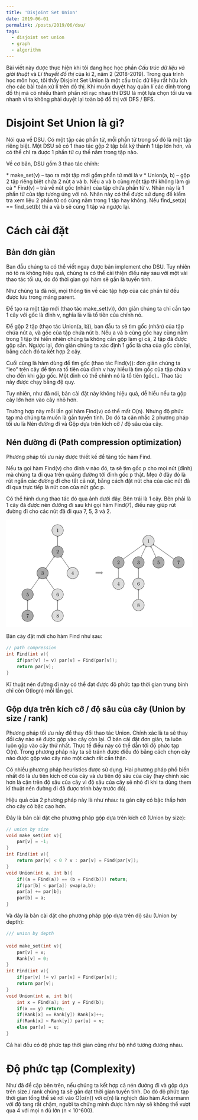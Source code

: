 ```yaml
---
title: 'Disjoint Set Union'
date: 2019-06-01
permalink: /posts/2019/06/dsu/
tags:
  - disjoint set union
  - graph
  - algorithm
---
```


Bài viết này được thực hiện khi tôi đang học học phần *Cấu trúc dữ liệu và giải thuật* và *Lí thuyết đồ thị* của kì 2, năm 2 (2018-2019). Trong quá trình học môn học, tôi thấy Disjoint Set Union là một cấu trúc dữ liệu rất hữu ích cho các bài toán xử lí trên đồ thị. Khi muốn duyệt hay quản lí các đỉnh trong đồ thị mà có nhiều thành phần rời rạc nhau thì DSU là một lựa chọn tối ưu và nhanh vì ta không phải duyệt lại toàn bộ đồ thị với DFS / BFS.

# Disjoint Set Union là gì?

<p> Nói qua về DSU. Có một tập các phần tử, mỗi phần tử trong số đó là một tập riêng biệt. Một DSU sẽ có 1 thao tác gộp 2 tập bất kỳ thành 1 tập lớn hơn, và có thể chỉ ra được 1 phần tử cụ thể nằm trong tập nào.</p> 
<p>Về cơ bản, DSU gồm 3 thao tác chính:</p>
* make_set(v) – tạo ra một tập mới gồm phần tử mới là v
* Union(a, b) – gộp 2 tập riêng biệt chứa 2 nút a và b. Nếu a và b cùng một tập thì không làm gì cả
* Find(v) – trả về nút gốc (nhãn) của tập chứa phần tử v. Nhãn này là 1 phần tử của tập tương ứng với nó. Nhãn này có thể được sử dụng để kiểm tra xem liệu 2 phần tử có cùng nằm trong 1 tập hay không. Nếu find_set(a) == find_set(b) thì a và b sẽ cùng 1 tập và ngược lại.

# Cách cài đặt

## Bản đơn giản

<p>Ban đầu chúng ta có thể viết ngay được bản implement cho DSU. Tuy nhiên nó tỏ ra không hiệu quả, chúng ta có thể cải thiện điều này sau với một vài thao tác tối ưu, do đó thời gian gọi hàm sẽ gần là tuyến tính.</p>
<p>Như chúng ta đã nói, mọi thông tin về các tập hợp của các phần tử đều được lưu trong mảng parent.</p>
<p>Để tạo ra một tập mới (thao tác make_set(v)), đơn giản chúng ta chỉ cần tạo 1 cây với gốc là đỉnh v, nghĩa là v là tổ tiên của chính nó.</p>
<p>Để gộp 2 tập (thao tác Union(a, b)), ban đầu ta sẽ tìm gốc (nhãn) của tập chứa nút a, và gốc của tập chứa nút b. Nếu a và b cùng gốc hay cùng nằm trong 1 tập thì hiển nhiên chúng ta không cần gộp làm gì cả, 2 tập đã được gộp sẵn. Ngược lại, đơn giản chúng ta xác định 1 gốc là cha của gốc còn lại, bằng cách đó ta kết hợp 2 cây.</p>
<p>Cuối cùng là hàm dùng để tìm gốc (thao tác Find(v)): đơn giản chúng ta “leo” trên cây để tìm ra tổ tiên của đỉnh v hay hiểu là tìm gốc của tập chứa v cho đến khi gặp gốc. Một đỉnh có thể chính nó là tổ tiên (gốc).. Thao tác này được chạy bằng đệ quy.</p>
<p>Tuy nhiên, như đã nói, bản cài đặt này không hiệu quả, dễ hiểu nếu ta gộp cây lớn hơn vào cây nhỏ hơn.</p>
<p>Trường hợp này mỗi lần gọi hàm Find(v) có thể mất O(n). Nhưng độ phức tạp mà chúng ta muốn là gần tuyến tính. Do đó ta cân nhắc 2 phương pháp tối ưu là Nén đường đi và Gộp dựa trên kích cỡ / độ sâu của cây.</p>

## Nén đường đi (Path compression optimization)

<p>Phương pháp tối ưu này được thiết kế để tăng tốc hàm Find.</p>
<p>Nếu ta gọi hàm Find(v) cho đỉnh v nào đó, ta sẽ tìm gốc p cho mọi nút (đỉnh) mà chúng ta đi qua trên quãng đường tới đỉnh gốc p thật. Mẹo ở đây đó là rút ngắn các đường đi cho tất cả nút, bằng cách đặt nút cha của các nút đã đi qua trực tiếp là nút con của nút gốc p.</p>
<p>Có thể hình dung thao tác đó qua ảnh dưới đây. Bên trái là 1 cây. Bên phải là 1 cây đã được nén đường đi sau khi gọi hàm Find(7), điều này giúp rút đường đi cho các nút đã đi qua 7, 5, 3 và 2.</p>

![](/images/DSU_path_compression.png)

<p>Bản cày đặt mới cho hàm Find như sau:</p>

```cpp
// path compression 
int Find(int v){ 
    if(par[v] != v) par[v] = Find(par[v]); 
    return par[v]; 
} 
```
 
<p>Kĩ thuật nén đường đi này có thể đạt được độ phức tạp thời gian trung bình chỉ còn O(logn) mỗi lần gọi.</p>
 
## Gộp dựa trên kích cỡ / độ sâu của cây (Union by size / rank)

<p>Phương pháp tối ưu này để thay đổi thao tác Union. Chính xác là ta sẽ thay đổi cây nào sẽ được gộp vào cây còn lại. Ở bản cài đặt đơn giản, ta luôn luôn gộp vào cây thứ nhất. Thực tế điều này có thể dẫn tới độ phức tạp O(n). Trong phương pháp này ta sẽ tránh được điều đó bằng cách chọn cây nào được gộp vào cây nào một cách rất cẩn thận.</p>
<p>Có nhiều phương pháp heuristics được sử dụng. Hai phương pháp phổ biến nhất đó là ưu tiên kích cỡ của cây và ưu tiên độ sâu của cây (hay chính xác hơn là cận trên độ sâu của cây vì độ sâu của cây sẽ nhỏ đi khi ta dùng them kĩ thuật nén đường đi đã được trình bày trước đó).</p>
<p>Hiệu quả của 2 phương pháp này là như nhau: ta gán cây có bậc thấp hơn cho cây có bậc cao hơn.</p>
<p>Đây là bản cài đặt cho phương pháp gộp dựa trên kích cỡ (Union by size):</p>

```cpp
// union by size 
void make_set(int v){ 
    par[v] = -1; 
} 
int Find(int v){ 
    return par[v] < 0 ? v : par[v] = Find(par[v]); 
} 
void Union(int a, int b){ 
    if((a = Find(a)) == (b = Find(b))) return; 
    if(par[b] < par[a]) swap(a,b); 
    par[a] += par[b]; 
    par[b] = a; 
} 
```

<p>Và đây là bản cài đặt cho phương pháp gộp dựa trên độ sâu (Union by depth):</p>

```cpp
/// union by depth
  
void make_set(int v){
    par[v] = v;
    Rank[v] = 0;
}
int Find(int v){
    if(par[v] != v) par[v] = Find(par[v]);
    return par[v];
}
void Union(int a, int b){
    int x = Find(a); int y = Find(b);
    if(x == y) return;
    if(Rank[x] == Rank[y]) Rank[x]++;
    if(Rank[x] < Rank[y]) par[u] = v;
    else par[v] = u;
}
```

<p>Cả hai đều có độ phức tạp thời gian cũng như bộ nhớ tương đương nhau.</p>

# Độ phức tạp (Complexity)

<p>Như đã đề cập bên trên, nếu chúng ta kết hợp cả nén đường đi và gộp dựa trên size / rank chúng ta sẽ gần đạt thời gian tuyến tính. Do đó độ phức tạp thời gian tổng thể sẽ rơi vào O(α(n)) với α(n) là nghịch đảo hàm Ackermann với độ tang rất chậm, người ta chứng minh được hàm này sẽ không thể vượt qua 4 với mọi n đủ lớn (n < 10^600).</p>


